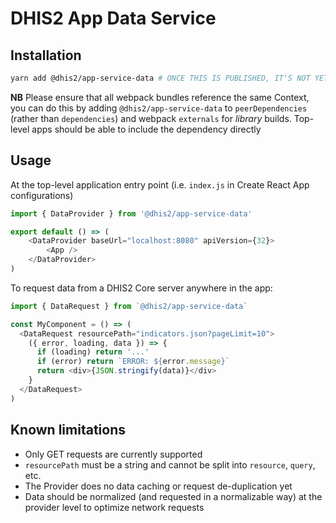 # DHIS2 App Data Service

## Installation

```sh
yarn add @dhis2/app-service-data # ONCE THIS IS PUBLISHED, IT'S NOT YET
```

**NB** Please ensure that all webpack bundles reference the same Context, you can do this by adding `@dhis2/app-service-data` to `peerDependencies` (rather than `dependencies`) and webpack `externals` for _library_ builds. Top-level apps should be able to include the dependency directly

## Usage

At the top-level application entry point (i.e. `index.js` in Create React App configurations)

```js
import { DataProvider } from '@dhis2/app-service-data'

export default () => (
    <DataProvider baseUrl="localhost:8080" apiVersion={32}>
        <App />
    </DataProvider>
)
```

To request data from a DHIS2 Core server anywhere in the app:

```js
import { DataRequest } from `@dhis2/app-service-data`

const MyComponent = () => (
  <DataRequest resourcePath="indicators.json?pageLimit=10">
    ({ error, loading, data }) => {
      if (loading) return '...'
      if (error) return `ERROR: ${error.message}`
      return <div>{JSON.stringify(data)}</div>
    }
  </DataRequest>
)
```

## Known limitations

* Only GET requests are currently supported
* `resourcePath` must be a string and cannot be split into `resource`, `query`, etc.
* The Provider does no data caching or request de-duplication yet
* Data should be normalized (and requested in a normalizable way) at the provider level to optimize network requests
